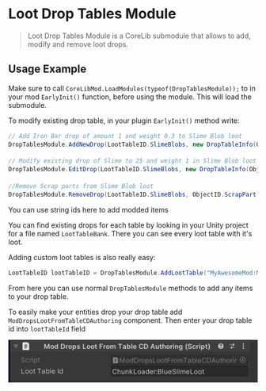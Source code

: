 ﻿# Loot Drop Tables Module
> Loot Drop Tables Module is a CoreLib submodule that allows to add, modify and remove loot drops.

## Usage Example
Make sure to call `CoreLibMod.LoadModules(typeof(DropTablesModule));` to in your mod `EarlyInit()` function, before using the module. This will load the submodule.


To modify existing drop table, in your plugin `EarlyInit()` method write:
```cs
// Add Iron Bar drop of amount 1 and weight 0.3 to Slime Blob loot
DropTablesModule.AddNewDrop(LootTableID.SlimeBlobs, new DropTableInfo(ObjectID.IronBar, 1, 0.2f));

// Modify existing drop of Slime to 25 and weight 1 in Slime Blob loot
DropTablesModule.EditDrop(LootTableID.SlimeBlobs, new DropTableInfo(ObjectID.Slime, 25, 1));

//Remove Scrap parts from Slime Blob loot
DropTablesModule.RemoveDrop(LootTableID.SlimeBlobs, ObjectID.ScrapPart);
```
You can use string ids here to add modded items

You can find existing drops for each table by looking in your Unity project for a file named `LootTableBank`. There you can see every loot table with it's loot.

Adding custom loot tables is also really easy:
```cs
LootTableID lootTableID = DropTablesModule.AddLootTable("MyAwesomeMod:MyCustomLootTable");
```
From here you can use normal `DropTablesModule` methods to add any items to your drop table.

To easily make your entities drop your drop table add `ModDropsLootFromTableCDAuthoring` component. Then enter your drop table id into `lootTableId` field

![LootComponent in Unity Editor](./documentation/lootComponent.png)
